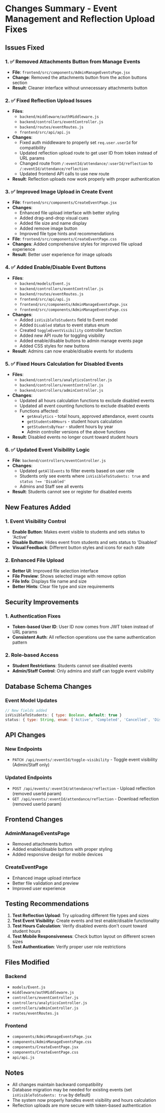 # Changes Summary - Event Management and Reflection Upload Fixes

## Issues Fixed

### 1. ✅ Removed Attachments Button from Manage Events
- **File**: `frontend/src/components/AdminManageEventsPage.jsx`
- **Change**: Removed the attachments button from the action buttons section
- **Result**: Cleaner interface without unnecessary attachments button

### 2. ✅ Fixed Reflection Upload Issues
- **Files**: 
  - `backend/middleware/authMiddleware.js`
  - `backend/controllers/eventController.js`
  - `backend/routes/eventRoutes.js`
  - `frontend/src/api/api.js`
- **Changes**:
  - Fixed auth middleware to properly set `req.user.userId` for compatibility
  - Updated reflection upload route to get user ID from token instead of URL params
  - Changed route from `/:eventId/attendance/:userId/reflection` to `/:eventId/attendance/reflection`
  - Updated frontend API calls to use new route
- **Result**: Reflection uploads now work properly with proper authentication

### 3. ✅ Improved Image Upload in Create Event
- **File**: `frontend/src/components/CreateEventPage.jsx`
- **Changes**:
  - Enhanced file upload interface with better styling
  - Added drag-and-drop visual cues
  - Added file size and name display
  - Added remove image button
  - Improved file type hints and recommendations
- **File**: `frontend/src/components/CreateEventPage.css`
- **Changes**: Added comprehensive styles for improved file upload experience
- **Result**: Better user experience for image uploads

### 4. ✅ Added Enable/Disable Event Buttons
- **Files**:
  - `backend/models/Event.js`
  - `backend/controllers/eventController.js`
  - `backend/routes/eventRoutes.js`
  - `frontend/src/api/api.js`
  - `frontend/src/components/AdminManageEventsPage.jsx`
  - `frontend/src/components/AdminManageEventsPage.css`
- **Changes**:
  - Added `isVisibleToStudents` field to Event model
  - Added `Disabled` status to event status enum
  - Created `toggleEventVisibility` controller function
  - Added new API route for toggling visibility
  - Added enable/disable buttons to admin manage events page
  - Added CSS styles for new buttons
- **Result**: Admins can now enable/disable events for students

### 5. ✅ Fixed Hours Calculation for Disabled Events
- **Files**:
  - `backend/controllers/analyticsController.js`
  - `backend/controllers/eventController.js`
  - `backend/controllers/adminController.js`
- **Changes**:
  - Updated all hours calculation functions to exclude disabled events
  - Updated all event counting functions to exclude disabled events
  - Functions affected:
    - `getAnalytics` - total hours, approved attendance, event counts
    - `getStudents40Hours` - student hours calculation
    - `getStudentsByYear` - student hours by year
    - Admin controller versions of the above functions
- **Result**: Disabled events no longer count toward student hours

### 6. ✅ Updated Event Visibility Logic
- **File**: `backend/controllers/eventController.js`
- **Changes**:
  - Updated `getAllEvents` to filter events based on user role
  - Students only see events where `isVisibleToStudents: true` and `status !== 'Disabled'`
  - Admins and Staff see all events
- **Result**: Students cannot see or register for disabled events

## New Features Added

### 1. Event Visibility Control
- **Enable Button**: Makes event visible to students and sets status to 'Active'
- **Disable Button**: Hides event from students and sets status to 'Disabled'
- **Visual Feedback**: Different button styles and icons for each state

### 2. Enhanced File Upload
- **Better UI**: Improved file selection interface
- **File Preview**: Shows selected image with remove option
- **File Info**: Displays file name and size
- **Better Hints**: Clear file type and size requirements

## Security Improvements

### 1. Authentication Fixes
- **Token-based User ID**: User ID now comes from JWT token instead of URL params
- **Consistent Auth**: All reflection operations use the same authentication pattern

### 2. Role-based Access
- **Student Restrictions**: Students cannot see disabled events
- **Admin/Staff Control**: Only admins and staff can toggle event visibility

## Database Schema Changes

### Event Model Updates
```javascript
// New fields added
isVisibleToStudents: { type: Boolean, default: true }
status: { type: String, enum: ['Active', 'Completed', 'Cancelled', 'Disabled'], default: 'Active' }
```

## API Changes

### New Endpoints
- `PATCH /api/events/:eventId/toggle-visibility` - Toggle event visibility (Admin/Staff only)

### Updated Endpoints
- `POST /api/events/:eventId/attendance/reflection` - Upload reflection (removed userId param)
- `GET /api/events/:eventId/attendance/reflection` - Download reflection (removed userId param)

## Frontend Changes

### AdminManageEventsPage
- Removed attachments button
- Added enable/disable buttons with proper styling
- Added responsive design for mobile devices

### CreateEventPage
- Enhanced image upload interface
- Better file validation and preview
- Improved user experience

## Testing Recommendations

1. **Test Reflection Upload**: Try uploading different file types and sizes
2. **Test Event Visibility**: Create events and test enable/disable functionality
3. **Test Hours Calculation**: Verify disabled events don't count toward student hours
4. **Test Mobile Responsiveness**: Check button layout on different screen sizes
5. **Test Authentication**: Verify proper user role restrictions

## Files Modified

### Backend
- `models/Event.js`
- `middleware/authMiddleware.js`
- `controllers/eventController.js`
- `controllers/analyticsController.js`
- `controllers/adminController.js`
- `routes/eventRoutes.js`

### Frontend
- `components/AdminManageEventsPage.jsx`
- `components/AdminManageEventsPage.css`
- `components/CreateEventPage.jsx`
- `components/CreateEventPage.css`
- `api/api.js`

## Notes

- All changes maintain backward compatibility
- Database migration may be needed for existing events (set `isVisibleToStudents: true` by default)
- The system now properly handles event visibility and hours calculation
- Reflection uploads are more secure with token-based authentication
